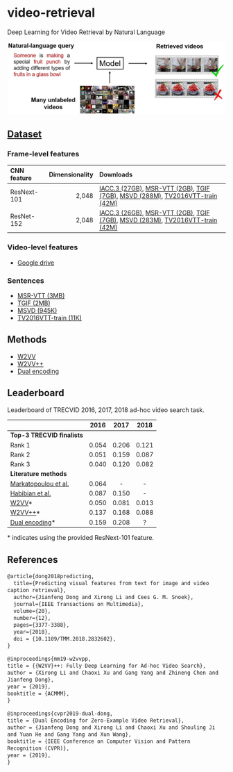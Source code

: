 # video-retrieval
Deep Learning for Video Retrieval by Natural Language

![image](overview.jpg)


## [Dataset](https://github.com/li-xirong/avs)

### Frame-level features
| CNN feature | Dimensionality | Downloads |
|:----- | -----:|:----- |
| ResNext-101 | 2,048 | [IACC.3 (27GB)](http://39.104.114.128/avs/iacc.3_ResNext-101.tar.gz), [MSR-VTT (2GB)](http://39.104.114.128/avs/msrvtt10k_ResNext-101.tar.gz), [TGIF (7GB)](http://39.104.114.128/avs/tgif_ResNext-101.tar.gz), [MSVD (288M)](http://39.104.114.128/avs/msvd_ResNext-101.tar.gz), [TV2016VTT-train (42M)](http://39.104.114.128/avs/tv2016train_ResNext-101.tar.gz) |
| ResNet-152 | 2,048 | [IACC.3 (26GB)](http://39.104.114.128/avs/iacc.3_ResNet-152.tar.gz), [MSR-VTT (2GB)](http://39.104.114.128/avs/msrvtt10k_ResNet-152.tar.gz), [TGIF (7GB)](http://39.104.114.128/avs/tgif_ResNet-152.tar.gz), [MSVD (283M)](http://39.104.114.128/avs/msvd_ResNet-152.tar.gz), [TV2016VTT-train (42M)](http://39.104.114.128/avs/tv2016train_ResNet-152.tar.gz) |

### Video-level features
* [Google drive](https://drive.google.com/drive/folders/1XiCudpjZVAUUg41TSB-u_HZE6qVnJpxC)

### Sentences 
* [MSR-VTT (3MB)](http://39.104.114.128/avs/msrvtt10k_textdata.tar.gz)
* [TGIF (2MB)](http://39.104.114.128/avs/tgif_textdata.tar.gz) 
* [MSVD (945K)](http://39.104.114.128/avs/msvd_textdata.tar.gz)
* [TV2016VTT-train (11K)](http://39.104.114.128/avs/tv2016train_textdata.tar.gz)


## Methods
* [W2VV](https://github.com/danieljf24/w2vv)
* [W2VV++](https://github.com/li-xirong/w2vvpp)
* [Dual encoding](https://github.com/danieljf24/dual_encoding)


## Leaderboard

Leaderboard of TRECVID 2016, 2017, 2018 ad-hoc video search task.

|  | 2016 | 2017 | 2018 |
|:----- | :-----: | :-----: | :-----: |
| **Top-3 TRECVID finalists** | | |
| Rank 1 | 0.054 | 0.206 | 0.121 |
| Rank 2 | 0.051 | 0.159 | 0.087 |
| Rank 3 | 0.040 | 0.120 | 0.082 |
| **Literature methods** | | |
| [Markatopoulou et al.](https://dl.acm.org/citation.cfm?id=3079041) | 0.064| - | - |
| [Habibian et al.](https://habibian.github.io/publications/habibian16pami.pdf) | 0.087| 0.150 | - |
| [W2VV](https://arxiv.org/pdf/1709.01362.pdf)* | 0.050 | 0.081 | 0.013 |
| [W2VV++](http://lixirong.net/pub/mm2019-w2vvpp.pdf)* | 0.137 | 0.168 | 0.088 |
| [Dual encoding](http://openaccess.thecvf.com/content_CVPR_2019/papers/Dong_Dual_Encoding_for_Zero-Example_Video_Retrieval_CVPR_2019_paper.pdf)* | 0.159 | 0.208 | ? |

\* indicates using the provided ResNext-101 feature. 


## References
```
@article{dong2018predicting,
  title={Predicting visual features from text for image and video caption retrieval},
  author={Jianfeng Dong and Xirong Li and Cees G. M. Snoek},
  journal={IEEE Transactions on Multimedia},
  volume={20},
  number={12},
  pages={3377-3388},
  year={2018},
  doi = {10.1109/TMM.2018.2832602},
}
```

```
@inproceedings{mm19-w2vvpp,
title = {{W2VV}++: Fully Deep Learning for Ad-hoc Video Search},
author = {Xirong Li and Chaoxi Xu and Gang Yang and Zhineng Chen and Jianfeng Dong},
year = {2019},
booktitle = {ACMMM},
}
```

```
@inproceedings{cvpr2019-dual-dong,
title = {Dual Encoding for Zero-Example Video Retrieval},
author = {Jianfeng Dong and Xirong Li and Chaoxi Xu and Shouling Ji and Yuan He and Gang Yang and Xun Wang},
booktitle = {IEEE Conference on Computer Vision and Pattern Recognition (CVPR)},
year = {2019},
}
```